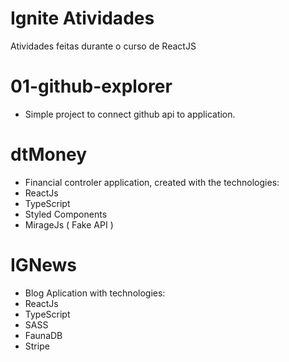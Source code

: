 # Ignite Atividades
Atividades feitas durante o curso de ReactJS

# 01-github-explorer
* Simple project to connect github api to application.

# dtMoney
* Financial controler application, created with the technologies:
* ReactJs 
* TypeScript
* Styled Components 
* MirageJs ( Fake API ) 

# IGNews
* Blog Aplication with technologies: 
* ReactJs
* TypeScript
* SASS
* FaunaDB 
* Stripe

